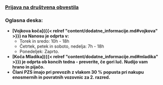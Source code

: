 ### [Prijava na društvena obvestila](http://eepurl.com/duk-8j)
### Oglasna deska:
- **[Vojkova koča]({{< relref "content/dodatne_informacije.md#vojkova" >}})  na Nanosu je odprta v:**
    - Torek in sredo: 10h - 18h
    - Četrtek, petek in soboto, nedelja: 7h - 18h
    - Ponedeljek: Zaprto.
- **[Koča Mladika]({{< relref "content/dodatne_informacije.md#mladika" >}})  je odprta ob koncih tedna - preverite, če gori luč. Nudijo vam hrano in pijačo.**
- **Člani PZS imajo pri prevozih z vlakom 30 % popusta pri nakupu enosmernih in povratnih vozovnic za 2. razred.**

<!-- - [Občni zbor PD Postojna - 10. 6. 2021]({{< relref "content/novice/dogodek/2021/05_obcni_zbor.md" >}}) -->
<!-- - [Taborjenje 2021 - prijava do 14. 6. 2021]({{< relref "content/novice/izlet/mladinski_odsek/2021/03_taborjenje.md" >}}) -->
<!-- - [Natečaj Planinstvo v sliki in fotografiji - do 10. 9. 2021]({{< relref "content/novice/izlet/mladinski_odsek/2021/02_natecaj_planinstvo_v_sliki_in_fotografiji.md" >}}) -->

<!-- - [Rezultati nagradne planinske igre](documents/objave_dodatno_gradivo/PD_Postojna_Corona_nagradna_igra_rezultati.pdf) -->


<!--   
### Vojkova koča na Nanosu in koča Mladika sta zaradi epidemije Corona virusa odprti po pravilih postopne odprave ukrepov. 

- **Odpiralni čas (Vojkova koča):**
    - Sobota 7.00 - 17.00
    - Nedelja 7.00 - 16.00 
-->


<!-- <a class="btn" href="/documents/donacije_dohodnine_2019_obrazec.doc">
    <button class="btn btn-primary btn-lg get-started-btn">Donacija dela dohodnine</button>
</a>  -->

<!-- - <a class="btn" href="https://docs.google.com/forms/d/e/1FAIpQLSfuXCmiQmriEZpWZ6hWKpYYjGOUDXsxTKLck3lBMoggpgWwEA/viewform">
    <button class="btn btn-primary btn-lg get-started-btn">Taborjenje 2019 - Prijavnica</button>
  </a> -->

<!-- **Denarna pomoč pri obnovi Vojkove koče na Nanosu:**
<a class="btn" href="/documents/prosnja-za-obnovo-2018-Vojkova-koca.doc">
    <button class="btn btn-primary btn-lg get-started-btn">Prošnja za denarno pomoč</button>
</a>
<a class="btn" href="/documents/donacije_dohodnine_2018_obrazec.doc">
    <button class="btn btn-primary btn-lg get-started-btn">Donacija dela dohodnine</button>
</a> -->
